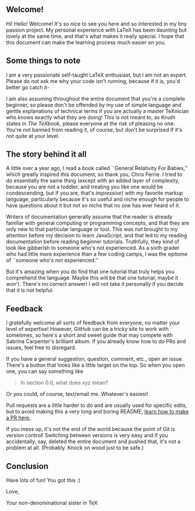 ## Welcome!
Hi! Hello! Welcome! It's so nice to see you here and so interested in my tiny passion project. My personal experience with LaTeX has been daunting but lovely at the same time, and that's what makes it really special. I hope that this document can make the learning process much easier on you. 

## Some things to note
I am a very passionate self-taught LaTeX enthusiast, but I am not an expert. Please do not ask me why your code isn't running, because if it is, you'd better go catch it-

I am also assuming throughout the entire document that you're a complete beginner, so please don't be offended by my use of simple language and gentle explanations of technical terms if you are actually a master TeXnician who knows exactly what they are doing! This is not meant to, as Knuth states in *The TeXbook,* please everyone at the risk of pleasing no one. You're not banned from reading it, of course, but don't be surprised if it's not quite at your level.

## The story behind it all
A little over a year ago, I read a book called ``General Relativity For Babies,'' which greatly inspired this document, so thank you, Chris Ferrie. I tried to do essentially the same thing (except with an added layer of complexity, because you are not a toddler, and treating you like one would be condescending, but if you are, that's *impressive*) with my favorite markup language, particularly because it's so useful and niche enough for people to have questions about it but not so niche that no one has ever heard of it. 

Writers of documentation generally assume that the reader is already familiar with general computing or programming concepts, and that they are only new to that particular language or tool. This was not brought to my attention before my decision to learn JavaScript, and that led to my reading documentation before reading beginner tutorials. Truthfully, they kind of look like gibberish to someone who's not experienced. As a sixth grader who had little more experience than a few coding camps, I was the epitome of ``someone who's not experienced.''

But it's amazing when you do find that one tutorial that truly helps you comprehend the language. Maybe this will be that one tutorial; maybe it won't. There's no correct answer! I will not take it personally if you decide that it is not helpful. 

## Feedback
I gratefully welcome all sorts of feedback from everyone, no matter your level of expertise! However, GitHub can be a tricky site to work with sometimes, so here's a short and sweet guide that may compete with Sabrina Carpenter's brilliant album. If you already know how to do PRs and issues, feel free to disregard.

If you have a general suggestion, question, comment, etc., open an issue. There's a button that looks like a little target on the top. So when you open one, you can say something like

> In section 0.0, what does xyz mean?

Or you could, of course, text/email me. Whatever's easiest!

Pull requests are a little harder to do and are usually used for specific edits, but to avoid making this a very long and boring README, [learn how to make a PR here.](https://docs.github.com/en/pull-requests/collaborating-with-pull-requests/proposing-changes-to-your-work-with-pull-requests/creating-a-pull-request)

If you mess up, it's not the end of the world because the point of Git is version control! Switching between versions is very easy and if you accidentally, say, deleted the entire document and pushed that, it's not a problem at all. (Probably. Knock on wood just to be safe.)

## Conclusion
Have lots of fun! You got this :)

Love,

Your non-denominational sister in TeX